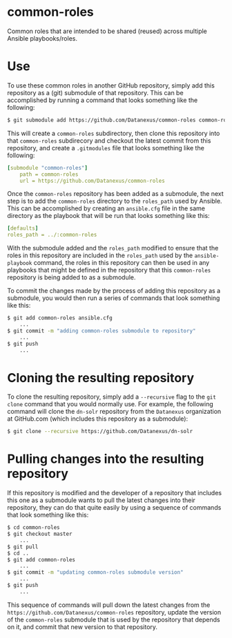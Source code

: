 # common-roles
Common roles that are intended to be shared (reused) across multiple Ansible playbooks/roles.

# Use
To use these common roles in another GitHub repository, simply add this repository as a (git) submodule of that repository.  This can be accomplished by running a command that looks something like the following:

```bash
$ git submodule add https://github.com/Datanexus/common-roles common-roles
```

This will create a `common-roles` subdirectory, then clone this repository into that `common-roles` subdirecory and checkout the latest commit from this repository, and create a `.gitmodules` file that looks something like the following:

```yaml
[submodule "common-roles"]
	path = common-roles
	url = https://github.com/Datanexus/common-roles
```

Once the `common-roles` repository has been added as a submodule, the next step is to add the `common-roles` directory to the `roles_path` used by Ansible.  This can be accomplished by creating an `ansible.cfg` file in the same directory as the playbook that will be run that looks something like this:

```yaml
[defaults]
roles_path = ../:common-roles
```

With the submodule added and the `roles_path` modified to ensure that the roles in this repository are included in the `roles_path` used by the `ansible-playbook` command, the roles in this repository can then be used in any playbooks that might be defined in the repository that this `common-roles` repository is being added to as a submodule.

To commit the changes made by the process of adding this repository as a submodule, you would then run a series of commands that look something like this:

```bash
$ git add common-roles ansible.cfg
    ...
$ git commit -m "adding common-roles submodule to repository"
    ...
$ git push
    ...
```

# Cloning the resulting repository
To clone the resulting repository, simply add a `--recursive` flag to the `git clone` command that you would normally use.  For example, the following command will clone the `dn-solr` repository from the `Datanexus` organization at GitHub.com (which includes this repository as a submodule):

```bash
$ git clone --recursive https://github.com/Datanexus/dn-solr
```

# Pulling changes into the resulting repository
If this repository is modified and the developer of a repository that includes this one as a submodule wants to pull the latest changes into their repository, they can do that quite easily by using a sequence of commands that look something like this:

```bash
$ cd common-roles
$ git checkout master
    ...
$ git pull
$ cd ..
$ git add common-roles
    ...
$ git commit -m "updating common-roles submodule version"
    ...
$ git push
    ...
```

This sequence of commands will pull down the latest changes from the `https://github.com/Datanexus/common-roles` repository, update the version of the `common-roles` submodule that is used by the  repository that depends on it, and commit that new version to that repository.
